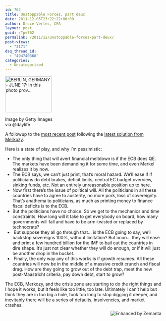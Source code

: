 ```yaml
---
id: 762
title: Unstoppable Forces, part deux
date: 2011-12-05T23:22:22+00:00
author: Druce Vertes, CFA
layout: post
guid: /?p=762
permalink: /2011/12/unstoppable-forces-part-deux/
post-views:
  - "3171"
dsq_thread_id:
  - "494740368"
categories:
  - Uncategorized
---
```

<div style="width: 160px" class="wp-caption alignright">
  <a href="http://www.daylife.com/image/0f5kfxF0pe8vx?utm_source=zemanta&utm_medium=p&utm_content=0f5kfxF0pe8vx&utm_campaign=z1"><img class="zemanta-img-inserted zemanta-img-configured" title="BERLIN, GERMANY - JUNE 17:  In this photo prov..." src="http://cache.daylife.com/imageserve/0f5kfxF0pe8vx/150x116.jpg" alt="BERLIN, GERMANY - JUNE 17:  In this photo prov..." width="150" height="116" /></a>
  
  <p class="wp-caption-text">
    Image by Getty Images via @daylife
  </p>
</div>

A followup to the [most recent post](/2011/12/the-unstoppable-vs-the-immovable/) following the [latest solution from Merkozy](http://www.businessinsider.com/live-merkozy-introduces-the-treaty-changes-they-think-can-fix-the-euro-2011-12).  
<!--more-->

  
Here is a state of play, and why I&#8217;m pessimistic:

<div>
  <ul>
    <li>
      The only thing that will avert financial meltdown is if the ECB does QE. The markets have been demanding it for some time, and even Merkel realizes it by now.
    </li>
    <li>
      The ECB says, we can&#8217;t just print, that&#8217;s moral hazard. We&#8217;ll ease if if politicians do debt brakes, deficit limits, central EC budget overview, sinking funds, etc. Not an entirely unreasonable position up to here.
    </li>
    <li>
      Now first there&#8217;s the issue of political will. All the politicians in all these countries have to agree to austerity, no more pork, loss of sovereignty. That&#8217;s anathema to politicians, as much as printing money to finance fiscal deficits is to the ECB.
    </li>
    <li>
      But the politicians have no choice. So we get to the mechanics and time constraints. How long will it take to get everybody on board, how many governments will fall and have to be arm-twisted or replaced by technocrats?
    </li>
    <li>
       But suppose they all go through that&#8230; is the ECB going to say, we&#8217;ll backstop sovereigns 100%, without limitation? But nooo&#8230; they will ease and print a few hundred billion for the IMF to bail out the countries in dire shape. It&#8217;s just not clear whether they will do enough, or if it will just be another drop in the bucket.
    </li>
    <li>
       Finally, the only way any of this works is if growth resumes. All these countries will now be in the middle of a massive credit crunch and fiscal drag. How are they going to grow out of the debt trap, meet the new post-Maastricht criteria, pay down debt, start to grow?
    </li>
  </ul>
</div>

<div>
  The ECB, Merkozy, and the crisis zone are starting to do the right things and I hope it works, but it feels like too little, too late. Ultimately I can&#8217;t help but think they are in too big a hole, took too long to stop digging it deeper, and inevitably there will be a series of defaults, insolvencies, and market crashes.
</div>

<div class="zemanta-pixie" style="margin-top: 10px; height: 15px;">
  <a class="zemanta-pixie-a" title="Enhanced by Zemanta" href="http://www.zemanta.com/"><img class="zemanta-pixie-img" style="border: none; float: right;" src="http://img.zemanta.com/zemified_e.png?x-id=925a0ab1-ef99-4ccd-8149-3ea537a430f6" alt="Enhanced by Zemanta" /></a>
</div>